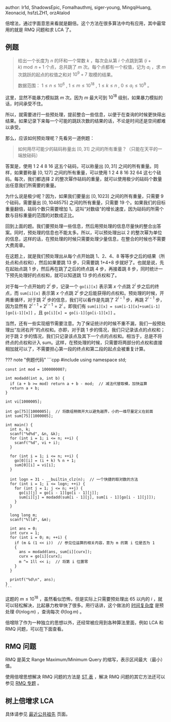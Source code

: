 author: Ir1d, ShadowsEpic, Fomalhauthmj, siger-young, MingqiHuang, Xeonacid, hsfzLZH1, orzAtalod

倍增法，通过字面意思来看就是翻倍。这个方法在很多算法中均有应用，其中最常用的就是 RMQ 问题和求 LCA 了。

## 例题

> 给出一个长度为 $n$ 的环和一个常数 $k$ ，每次会从第 $i$ 个点跳到第 $(i+k)\bmod n+1$ 个点，总共跳了 $m$ 次。每个点都有一个权值，记为 $a_i$ ，求 $m$ 次跳跃的起点的权值之和对 $10^9+7$ 取模的结果。
>
> 数据范围： $1\leq n\leq 10^6$ , $1\leq m\leq 10^{18}$ , $1\leq k\leq n$ , $0\le a_i\le 10^9$ 。

这里，显然不能暴力模拟跳 $m$ 次。因为 $m$ 最大可到 $10^{18}$ 级别，如果暴力模拟的话，时间承受不住。

所以，就需要进行一些预处理，提前整合一些信息，以便于在查询的时候更快得出结果。如果记录下来每一个可能的跳跃次数的结果的话，不论是时间还是空间都难以承受。

那么，应该如何预处理呢？先看另一道例题：

> 如何用尽可能少的砝码称量出 $[0,31]$ 之间的所有重量？（只能在天平的一端放砝码）

答案是，使用 1 2 4 8 16 这五个砝码，可以称量出 $[0,31]$ 之间的所有重量。同样，如果要称量 $[0,127]$ 之间的所有重量，可以使用 1 2 4 8 16 32 64 这七个砝码。每次，我们都选择 2 的整次幂作砝码的重量，就可以使用极少的砝码个数量出任意我们所需要的重量。

为什么说是极少呢？因为，如果我们要量出 $[0,1023]$ 之间的所有重量，只需要 9 个砝码，需要量出 $[0,1048575]$ 之间的所有重量，只需要 19 个。如果我们的目标重量翻倍，砝码个数只需要增加 1。这叫“对数级”的增长速度，因为砝码的所需个数与目标重量的范围的对数成正比。

回到上面的题。我们要预处理一些信息，然后用预处理的信息尽量快的整合出答案。同时，预处理的信息也不能太多。所以，可以预处理出以 2 的整次幂为单位的信息，这样的话，在预处理的时候只需要处理少量信息，在整合的时候也不需要大费周章。

在这题上，就是我们预处理出从每个点开始跳 1、2、4、8 等等步之后的结果（所处点和点权和），然后如果要跳 13 步，只需要跳 1+4+8 步就好了。也就是说，先在起始点跳 1 步，然后再在跳了之后的终点跳 4 步，再接着跳 8 步，同时统计一下预先处理好的点权和，就可以知道跳 13 步的点权和了。

对于每一个点开始的 $2^i$ 步，记录一个 `go[i][x]` 表示第 $x$ 个点跳 $2^i$ 步之后的终点，而 `sum[i][x]` 表示第 $x$ 个点跳 $2^i$ 步之后能获得的点权和。预处理的时候，开两重循环，对于跳 $2^i$ 步的信息，我们可以看作是先跳了 $2^{i-1}$ 步，再跳 $2^{i-1}$ 步，因为显然有 $2^{i-1}+2^{i-1}=2^i$ 。即我们有 `sum[i][x] = sum[i-1][x]+sum[i-1][go[i-1][x]]` ，且 `go[i][x] = go[i-1][go[i-1][x]]` 。

当然，还有一些实现细节需要注意。为了保证统计的时候不重不漏，我们一般预处理出“左闭右开”的点权和。亦即，对于跳 1 步的情况，我们只记录该点的点权和；对于跳 2 步的情况，我们只记录该点及其下一个点的点权和。相当于，总是不将终点的点权和计入 sum。这样，在预处理的时候，只需要将两部分的点权和直接相加就可以了，不需要担心第一段的终点和第二段的起点会被重复计算。

??? note "例题代码"
    ```cpp
    #include <cstdio>
    using namespace std;
    
    const int mod = 1000000007;
    
    int modadd(int a, int b) {
      if (a + b >= mod) return a + b - mod;  // 减法代替取模，加快运算
      return a + b;
    }
    
    int vi[1000005];
    
    int go[75][1000005];  // 将数组稍微开大以避免越界，小的一维尽量定义在前面
    int sum[75][1000005];
    
    int main() {
      int n, k;
      scanf("%d%d", &n, &k);
      for (int i = 1; i <= n; ++i) {
        scanf("%d", vi + i);
      }
    
      for (int i = 1; i <= n; ++i) {
        go[0][i] = (i + k) % n + 1;
        sum[0][i] = vi[i];
      }
    
      int logn = 31 - __builtin_clz(n);  // 一个快捷的取对数的方法
      for (int i = 1; i <= logn; ++i) {
        for (int j = 1; j <= n; ++j) {
          go[i][j] = go[i - 1][go[i - 1][j]];
          sum[i][j] = modadd(sum[i - 1][j], sum[i - 1][go[i - 1][j]]);
        }
      }
    
      long long m;
      scanf("%lld", &m);
    
      int ans = 0;
      int curx = 1;
      for (int i = 0; m; ++i) {
        if (m & (1 << i))  // 参见位运算的相关内容，意为 m 的第 i 位是否为 1
        {
          ans = modadd(ans, sum[i][curx]);
          curx = go[i][curx];
          m ^= 1ll << i;  // 将第 i 位置零
        }
      }
    
      printf("%d\n", ans);
    }
    ```

这题的 $m\leq 10^{18}$ ，虽然看似恐怖，但是实际上只需要预处理出 $65$ 以内的 $i$ ，就可以轻松解决，比起暴力枚举快了很多。用行话讲，这个做法的 [时间复杂度](../misc/complexity.md) 是预处理 $\Theta(n\log m)$ ，查询每次 $\Theta(\log m)$ 。

倍增除了作为一种独立的思想以外，还经常被应用到各种算法里面，例如 LCA 和 RMQ 问题，可以在下面查看。

## RMQ 问题

RMQ 是英文 Range Maximum/Minimum Query 的缩写，表示区间最大（最小）值。

使用倍增思想解决 RMQ 问题的方法是 [ST 表](../ds/sparse-table.md) ，解决 RMQ 问题的其它方法还可以参见 [RMQ 专题](../topic/rmq.md) 。

## 树上倍增求 LCA

具体请参见 [最近公共祖先](/graph/lca/#_5) 页面。
